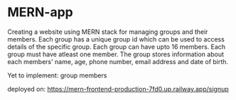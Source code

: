 # MERN-app
Creating a website using MERN stack for managing groups and their members. Each group has a unique group id which can be used to access details of the specific group. Each group can have upto 16 members. Each group must have atleast one member. The group stores information about each members' name, age, phone number, email address and date of birth.

Yet to implement: group members


deployed on: https://mern-frontend-production-7fd0.up.railway.app/signup
